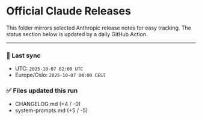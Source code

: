 # Official Claude Releases

This folder mirrors selected Anthropic release notes for easy tracking.
The status section below is updated by a daily GitHub Action.


---

<!-- sync-status:start -->

### 🔄 Last sync
- UTC: `2025-10-07 02:00 UTC`
- Europe/Oslo: `2025-10-07 04:00 CEST`

### ✅ Files updated this run

- CHANGELOG.md (+4 / -0)
- system-prompts.md (+5 / -5)<!-- sync-status:end -->















































